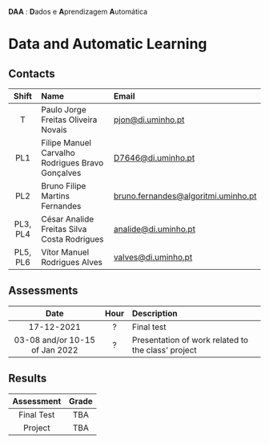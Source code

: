 **DAA** : **D**ados e **A**prendizagem **A**utomática
# Data and Automatic Learning

## Contacts

| Shift | Name | Email |
|:-:| :------ | :-----------|
| T | Paulo Jorge Freitas Oliveira Novais | pjon@di.uminho.pt |
| PL1| Filipe Manuel Carvalho Rodrigues Bravo Gonçalves | D7646@di.uminho.pt |
| PL2| Bruno Filipe Martins Fernandes | bruno.fernandes@algoritmi.uminho.pt |
| PL3, PL4|  César Analide Freitas Silva Costa Rodrigues | analide@di.uminho.pt |
| PL5, PL6|   Vítor Manuel Rodrigues Alves | valves@di.uminho.pt |


## Assessments

| Date | Hour | Description |
|:-:| :-: | :-----------|
| 17-12-2021 | ? | Final test |
| 03-08 and/or 10-15 of Jan 2022 | ? | Presentation of work related to the class' project |

## Results

| Assessment | Grade |
| :-:           | :-: |
| Final Test    | TBA |
| Project       | TBA |  